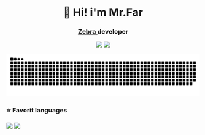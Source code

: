 <h1 align="center">👋 Hi! i'm Mr.Far</h1>

<h3 align="center"><a href="https://github.com/zebra-inc">Zebra </a>developer</h3>
<p align="center">
  <a href="https://discord.com/channels/811205836704710686"><img src="https://img.shields.io/badge/-Discord-white?style=flat&logo=Discord&logoColor=#7B68EE" /></a>
  <a href="http://zeroway.org"><img src="https://img.shields.io/badge/-ZWS-white?style=flat&logo=Google Earth&logoColor=#DA70D6" /></a>
 <br>
</p>
<img src="https://raw.githubusercontent.com/Platane/snk/output/github-contribution-grid-snake.svg">


### ⭐️ Favorit languages
<img src="https://img.shields.io/badge/Python-black?style=for-the-badge&logo=Python&logoColor=yellow"> <img src="https://img.shields.io/badge/Java-black?style=for-the-badge&logo=CoffeeScript&logoColor=orange">

